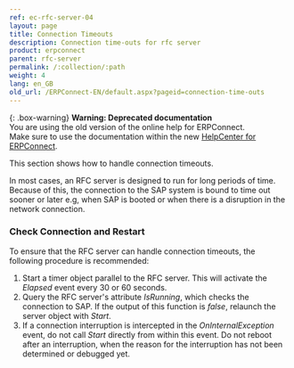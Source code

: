 ```yaml
---
ref: ec-rfc-server-04
layout: page
title: Connection Timeouts
description: Connection time-outs for rfc server
product: erpconnect
parent: rfc-server
permalink: /:collection/:path
weight: 4
lang: en_GB
old_url: /ERPConnect-EN/default.aspx?pageid=connection-time-outs
---
```


{: .box-warning}
**Warning: Deprecated documentation** <br>
You are using the old version of the online help for ERPConnect.<br>
Make sure to use the documentation within the new [HelpCenter for ERPConnect](https://helpcenter.theobald-software.com/erpconnect/documentation/introduction/).

This section shows how to handle connection timeouts.

In most cases, an RFC server is designed to run for long periods of time. 
Because of this, the connection to the SAP system is bound to time out sooner or later e.g, when SAP is booted or when there is a disruption in the network connection.

### Check Connection and Restart

To ensure that the RFC server can handle connection timeouts, the following procedure is recommended:

1. Start a timer object parallel to the RFC server. This will activate the *Elapsed* event every 30 or 60 seconds. 
2. Query the RFC server's attribute *IsRunning*, which checks the connection to SAP. 
If the output of this function is *false*, relaunch the server object with *Start*.
3. If a connection interruption is intercepted in the *OnInternalException* event, 
do not call *Start* directly from within this event. 
Do not reboot after an interruption, when the reason for the interruption has not been determined or debugged yet.
